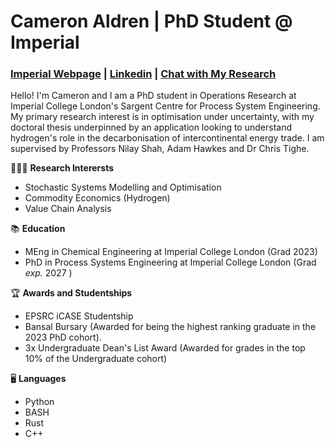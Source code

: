 # Cameron Aldren | PhD Student @ Imperial

### [Imperial Webpage](https://profiles.imperial.ac.uk/cameron.aldren19) | [Linkedin](https://www.linkedin.com/in/cameronaldren/) | [Chat with My Research](https://camgpt-7i3u.onrender.com/)

Hello! I'm Cameron and I am a PhD student in Operations Research at Imperial College London's Sargent Centre for Process System Engineering. My primary research interest is in optimisation under uncertainty, with my doctoral thesis underpinned by an application looking to understand hydrogen's role in the decarbonisation of intercontinental energy trade. I am supervised by Professors Nilay Shah, Adam Hawkes and Dr Chris Tighe.

👨🏼‍🔬 __Research Interersts__
- Stochastic Systems Modelling and Optimisation
- Commodity Economics (Hydrogen)
- Value Chain Analysis

📚 __Education__
- MEng in Chemical Engineering at Imperial College London (Grad 2023)
- PhD in Process Systems Engineering at Imperial College London (Grad *exp.* 2027 )

🏆 __Awards and Studentships__
- EPSRC iCASE Studentship
- Bansal Bursary (Awarded for being the highest ranking graduate in the 2023 PhD cohort).
- 3x Undergraduate Dean's List Award (Awarded for grades in the top 10% of the Undergraduate cohort)

🖥️ __Languages__
- Python
- BASH
- Rust 
- C++ 
